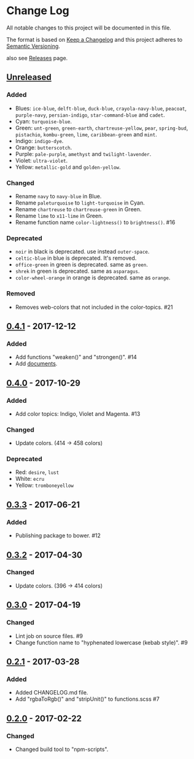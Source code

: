 # Change Log

All notable changes to this project will be documented in this file.

The format is based on [Keep a Changelog](http://keepachangelog.com/)
and this project adheres to [Semantic Versioning](http://semver.org/).

also see [Releases](https://github.com/archco/scss-palette/releases) page.

## [Unreleased]

### Added

- Blues: `ice-blue`,  `delft-blue`, `duck-blue`, `crayola-navy-blue`, `peacoat`, `purple-navy`, `persian-indigo`, `star-command-blue` and `cadet`.
- Cyan: `turquoise-blue`.
- Green: `unt-green`, `green-earth`, `chartreuse-yellow`, `pear`, `spring-bud`, `pistachio`, `kombu-green`, `lime`, `caribbean-green` and `mint`.
- Indigo: `indigo-dye`.
- Orange: `butterscotch`.
- Purple: `pale-purple`, `amethyst` and `twilight-lavender`.
- Violet: `ultra-violet`.
- Yellow: `metallic-gold` and `golden-yellow`.

### Changed

- Rename `navy` to `navy-blue` in Blue.
- Rename `paleturquoise` to `light-turquoise` in Cyan.
- Rename `chartreuse` to `chartreuse-green` in Green.
- Rename `lime` to `x11-lime` in Green.
- Rename function name `color-lightness()` to `brightness()`. #16

### Deprecated

- `noir` in black is deprecated. use instead `outer-space`.
- `celtic-blue` in blue is deprecated. It's removed.
- `office-green` in green is deprecated. same as `green`.
- `shrek` in green is deprecated. same as `asparagus`.
- `color-wheel-orange` in orange is deprecated. same as `orange`.

### Removed

- Removes web-colors that not included in the color-topics. #21

## [0.4.1] - 2017-12-12

### Added

- Add functions "weaken()" and "strongen()". #14
- Add [documents](https://github.com/archco/scss-palette/blob/master/docs/README.md).

## [0.4.0] - 2017-10-29

### Added

- Add color topics: Indigo, Violet and Magenta. #13

### Changed

- Update colors. (414 -> 458 colors)

### Deprecated

- Red: `desire`, `lust`
- White: `ecru`
- Yellow: `tromboneyellow`

## [0.3.3] - 2017-06-21

### Added

- Publishing package to bower. #12

## [0.3.2] - 2017-04-30

### Changed

- Update colors. (396 -> 414 colors)

## [0.3.0] - 2017-04-19

### Changed

- Lint job on source files. #9
- Change function name to "hyphenated lowercase (kebab style)". #9

## [0.2.1] - 2017-03-28

### Added

- Added CHANGELOG.md file.
- Add "rgbaToRgb()" and "stripUnit()" to functions.scss #7

## [0.2.0] - 2017-02-22

### Changed

- Changed build tool to "npm-scripts".

[Unreleased]: https://github.com/archco/scss-palette/compare/v0.4.1...master
[0.4.1]: https://github.com/archco/scss-palette/compare/v0.4.0...v0.4.1
[0.4.0]: https://github.com/archco/scss-palette/compare/v0.3.3...v0.4.0
[0.3.3]: https://github.com/archco/scss-palette/compare/v0.3.2...v0.3.3
[0.3.2]: https://github.com/archco/scss-palette/compare/v0.3.0...v0.3.2
[0.3.0]: https://github.com/archco/scss-palette/compare/v0.2.1...v0.3.0
[0.2.1]: https://github.com/archco/scss-palette/compare/v0.2.0...v0.2.1
[0.2.0]: https://github.com/archco/scss-palette/compare/v0.1.3...v0.2.0
